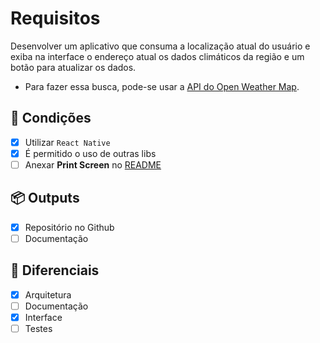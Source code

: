 # Requisitos
Desenvolver um aplicativo que consuma a localização atual do usuário e exiba na interface o endereço atual os dados climáticos da região e um botão para atualizar os dados.

- Para fazer essa busca, pode-se usar a [API do Open Weather Map](https://openweathermap.org/api).

## 📌 Condições
- [x] Utilizar `React Native`
- [x] É permitido o uso de outras libs
- [ ] Anexar **Print Screen** no [README](./README.md)

## 📦 Outputs
- [x] Repositório no Github
- [ ] Documentação

## 🙌 Diferenciais
- [x] Arquitetura
- [ ] Documentação
- [x] Interface
- [ ] Testes
